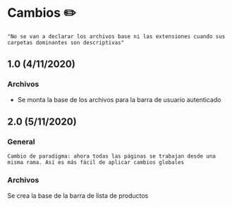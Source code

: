 # Cambios ✏️
    "No se van a declarar los archivos base ni las extensiones cuando sus carpetas dominantes son descriptivas"
## 1.0 (4/11/2020)
### **Archivos**
* Se monta la base de los archivos para la barra de usuario autenticado

## 2.0 (5/11/2020)
### **General**
    Cambio de paradigma: ahora todas las páginas se trabajan desde una misma rama. Así es más fácil de aplicar cambios globales
### **Archivos**
Se crea la base de la barra de lista de productos


